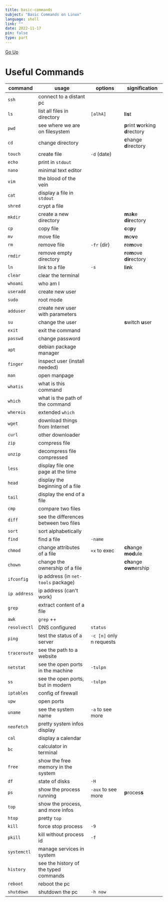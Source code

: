 ```yaml
---
title: basic-commands
subject: "Basic Commands on Linux"
language: shell
link: ""
date: 2022-11-17
pin: false
type: part
---
```

[Go Up](linux.md)
# Useful Commands
| command      | usage                                 | options                  | signification                      |
| ------------ | ------------------------------------- | ------------------------ | ---------------------------------- |
| `ssh`        | connect to a distant pc               |                          |                                    |
| `ls`         | list all files in directory           | `[alhA]`                 | **l**i**s**t                       |
| `pwd`        | see where we are on filesystem        |                          | **p**rint **w**orking **d**rectory |
| `cd`         | change directory                      |                          | **c**hange **d**irectory           |
| `touch`      | create file                           | `-d` (date)              |                                    |
| `echo`       | print in `stdout`                     |                          |                                    |
| `nano`       | minimal text editor                   |                          |                                    |
| `vim`        | the blood of the vein                 |                          |                                    |
| `cat`        | display a file in `stdout`            |                          |                                    |
| `shred`      | crypt a file                          |                          |                                    |
| `mkdir`      | create a new directory                |                          | **m**a**k**e **dir**ectory         |
| `cp`         | copy file                             |                          | **c**o**p**y                       |
| `mv`         | move file                             |                          | **m**o**v**e                       |
| `rm`         | remove file                           | `-fr` (dir)              | **r**e**m**ove                     |
| `rmdir`      | remove empty directory                |                          | **r**e**m**ove **dir**ectory       |
| `ln`         | link to a file                        | `-s`                     | **l**i**n**k                       |
| `clear`      | clear the terminal                    |                          |                                    |
| `whoami`     | who am I                              |                          |                                    |
| `useradd`    | create new user                       |                          |                                    |
| `sudo`       | root mode                             |                          |                                    |
| `adduser`    | create new user with parameters       |                          |                                    |
| `su`         | change the user                       |                          | **s**witch **u**ser                |
| `exit`       | exit the command                      |                          |                                    |
| `passwd`     | change password                       |                          |                                    |
| `apt`        | debian package manager                |                          |                                    |
| `finger`     | inspect user (install needed)         |                          |                                    |
| `man`        | open manpage                          |                          |                                    |
| `whatis`     | what is this command                  |                          |                                    |
| `which`      | what is the path of the command       |                          |                                    |
| `whereis`    | extended `which`                      |                          |                                    |
| `wget`       | download things from Internet         |                          |                                    |
| `curl`       | other downloader                      |                          |                                    |
| `zip`        | compress file                         |                          |                                    |
| `unzip`      | decompress file compressed            |                          |                                    |
| `less`       | display file one page at the time     |                          |                                    |
| `head`       | display the beginning of a file       |                          |                                    |
| `tail`       | display the end of a file             |                          |                                    |
| `cmp`        | compare two files                     |                          |                                    |
| `diff`       | see the differences between two files |                          |                                    |
| `sort`       | sort alphabetically                   |                          |                                    |
| `find`       | find a file                           | `-name`                  |                                    |
| `chmod`      | change attributes of a file           | `+x` to exec             | **ch**ange **mod**ule              |
| `chown`      | change the ownership of a file        |                          | **ch**ange **own**ership           |
| `ifconfig`   | ip address (in `net-tools` package)   |                          |                                    |
| `ip address` | ip address (can't work)               |                          |                                    |
| `grep`       | extract content of a file             |                          |                                    |
| `awk`        | `grep` ++                             |                          |                                    |
| `resolvectl` | DNS configured                        | `status`                 |                                    |
| `ping`       | test the status of a server           | `-c [n]` only n requests |                                    |
| `traceroute` | see the path to a website             |                          |                                    |
| `netstat`    | see the open ports in the machine     | `-tulpn`                 |                                    |
| `ss`         | see the open ports, but in modern     | `-tulpn`                 |                                    |
| `iptables`   | config of firewall                    |                          |                                    |
| `upw`        | open ports                            |                          |                                    |
| `uname`      | see the system name                   | `-a` to see more         |                                    |
| `neofetch`   | pretty system infos display           |                          |                                    |
| `cal`        | display a calendar                    |                          |                                    |
| `bc`         | calculator in terminal                |                          |                                    |
| `free`       | show the free memory in the system    |                          |                                    |
| `df`         | state of disks                        | `-H`                     |                                    |
| `ps`         | show the process running              | `-aux` to see more       | **p**roces**s**                    |
| `top`        | show the process, and more infos      |                          |                                    |
| `htop`       | pretty `top`                          |                          |                                    |
| `kill`       | force stop process                    | `-9`                     |                                    |
| `pkill`      | kill without process id               | `-f`                     |                                    |
| `systemctl`  | manage services in system             |                          |                                    |
| `history`    | see the history of the typed commands |                          |                                    |
| `reboot`     | reboot the pc                         |                          |                                    |
| `shutdown`   | shutdown the pc                       | `-h now`                 |                                    |
